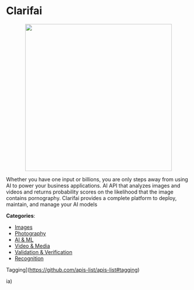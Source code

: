 # Clarifai
<p align="center">
    <img width="400" src="https://raw.githubusercontent.com/apis-list/apis-list/apis/clarifai/logo_256x256.png" />
</p>

Whether you have one input or billions, you are only steps away from using AI to power your business applications. AI API that analyzes images and videos and returns probability scores on the likelihood that the image contains pornography.  Clarifai provides a complete platform to deploy, maintain, and manage your AI models



**Categories**:
- [Images](https://github.com/apis-list/apis-list#images)
- [Photography](https://github.com/apis-list/apis-list#photography)
- [AI & ML](https://github.com/apis-list/apis-list#ai-and-ml)
- [Video & Media](https://github.com/apis-list/apis-list#video-and-media)
- [Validation & Verification](https://github.com/apis-list/apis-list#validation-and-verification)
- [Recognition](https://github.com/apis-list/apis-list#recognition)



Tagging](https://github.com/apis-list/apis-list#tagging)



ia)



